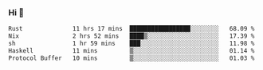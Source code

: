 ### Hi 👋

<!--START_SECTION:waka-->

```txt
Rust              11 hrs 17 mins  █████████████████░░░░░░░░   68.09 %
Nix               2 hrs 52 mins   ████▒░░░░░░░░░░░░░░░░░░░░   17.39 %
sh                1 hr 59 mins    ███░░░░░░░░░░░░░░░░░░░░░░   11.98 %
Haskell           11 mins         ▒░░░░░░░░░░░░░░░░░░░░░░░░   01.14 %
Protocol Buffer   10 mins         ▒░░░░░░░░░░░░░░░░░░░░░░░░   01.03 %
```

<!--END_SECTION:waka-->
